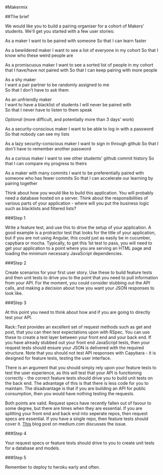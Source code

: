 #Makermix

##The brief

We would like you to build a pairing organiser for a cohort of Makers' students. We'll get you started with a few user stories:

As a maker
I want to be paired with someone
So that I can learn faster

As a bewildered maker
I want to see a list of everyone in my cohort
So that I know who these weird people are

As a promiscuous maker
I want to see a sorted list of people in my cohort that I have/have not paired with
So that I can keep pairing with more people

As a shy maker  
I want a pair partner to be randomly assigned to me  
So that I don’t have to ask them  

As an unfriendly maker  
I want to have a blacklist of students I will never be paired with  
So that I never have to listen to them speak  

*Optional* (more difficult, and potentially more than 3 days' work)

As a security-conscious maker
I want to be able to log in with a password
So that nobody can see my lists

As a lazy security-conscious maker
I want to sign in through github
So that I don't have to remember another password

As a curious maker
I want to see other students' github commit history
So that I can compare my progress to theirs

As a maker with many commits
I want to be preferentially paired with someone who has fewer commits
So that I can accelerate our learning by pairing together

Think about how you would like to build this application. You will probably need a database hosted on a server. Think about the responsibilities of various parts of your application - where will you put the business logic such as blacklists and filtered lists?

###Step 1

Write a feature test, and use this to drive the setup of your application. A good example is a protractor test that looks for the title of your application, but if you are not using Angular, this could just as easily be in cucumber, capybara or mocha. Typically, to get this 1st test to pass, you will need to get your application to a point where you are serving an HTML page and loading the minimum necessary JavaScript dependencies. 

###Step 2

Create scenarios for your first user story. Use these to build feature tests and then unit tests to drive you to the point that you need to pull information from your API. For the moment, you could consider stubbing out the API calls, and making a decision about how you want your JSON responses to look like.

###Step 3

At this point you need to think about how and if you are going to directly test your API. 

Rack::Test provides an excellent set of request methods such as get and post, that you can then test expectations upon with RSpec. You can use these to create a test layer between your front end and your back end. If you have already stubbed out your front end JavaScript tests, then your request tests should ensure your JSON is delivered with the required structure. Note that you should not test API responses with Capybara - it is designed for feature tests, testing the user interface.

There is an argument that you should simply rely upon your feature tests to test the user experience, as this will test that your API is functioning correctly - the correct feature tests should drive you to build unit tests on the back end. The advantage of this is that there is less code for you to maintain. The disadvantage is that if you are building an API for public consumption, then you would have nothing testing the requests. 

Both points are valid. Request specs have recently fallen out of favour to some degree, but there are times when they are essential. If you are splitting your front end and back end into seperate repos, then request specs are essential. If you have a single repo, then feature tests should cover it. [This](https://medium.com/@AlexanderJeuris/benefits-of-protractor-in-a-angular-rails-api-application-stack-c60dc44c39b1) blog post on medium.com discusses the issue.

###Step 4

Your request specs or feature tests should drive to you to create unit tests for a database and models.

###Step 5

Remember to deploy to heroku early and often.

